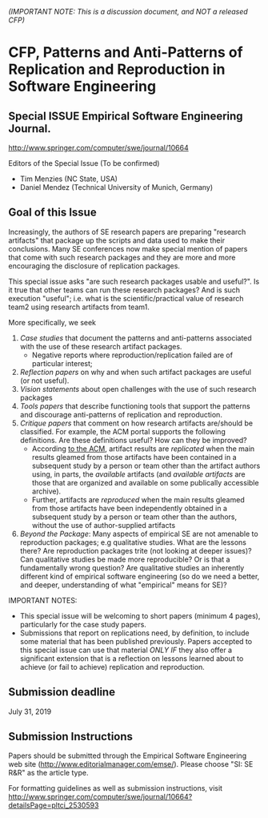 _(IMPORTANT NOTE: This is a discussion document, and NOT a released CFP)_

# CFP, Patterns and Anti-Patterns of Replication and Reproduction in Software Engineering

## Special ISSUE Empirical Software Engineering Journal.

http://www.springer.com/computer/swe/journal/10664

Editors of the Special Issue (To be confirmed)

- Tim Menzies (NC State, USA)
- Daniel Mendez (Technical University of Munich, Germany)

## Goal of this Issue

Increasingly, the authors of SE research papers are preparing "research  artifacts"
that package up the scripts and data used to make their conclusions. Many SE conferences now
make special mention of papers that come with such research packages and they are more and more encouraging the disclosure of replication packages.

This special issue asks "are such research packages usable and  useful?". Is it true that other teams can run these research packages? And is such execution "useful"; i.e. what is the scientific/practical value of
research team2 using research artifacts from team1.

More specifically, we seek

1. _Case studies_ that document the patterns and anti-patterns associated with the use of these research artifact packages.
     - Negative reports where reproduction/replication failed are of particular interest;
2. _Reflection papers_
on why and when such artifact packages are useful (or not useful).
3. _Vision statements_ about open challenges
with the use of such research packages
4.  _Tools papers_ that describe functioning tools that support the patterns and discourage anti-patterns of replication and reproduction.
5. _Critique papers_ that comment on how research artifacts are/should be classified. For example, the ACM portal supports the following definitions. Are these definitions useful? How can they be improved?
    - According [to the ACM](https://www.acm.org/publications/policies/artifact-review-badging),
artifact results  are _replicated_ when the main results gleamed from those artifacts have
been contained in a subsequent study by a person or team other than the artifact authors using,
in parts, the _available_ artifacts (and  _available artifacts_ are
those that are  organized and available on some publically accessible archive).
    - Further, artifacts are _reproduced_ when the main results gleamed from those artifacts have been
independently obtained in a subsequent study
by a person or team other than the authors, without the use of author-supplied artifacts
6. _Beyond the Package_: Many aspects of empirical SE are not amenable to reproduction packages; e.g qualitative studies. What are the lessons there? Are reproduction packages trite (not looking at deeper issues)?  Can  qualitative studies be made more reproducible? Or is that a fundamentally wrong question? Are qualitative studies an inherently different kind of empirical software engineering (so do we need a better, and deeper,  understanding of what "empirical" means for SE)?

IMPORTANT NOTES:

- This special issue will be welcoming to short papers (minimum 4 pages), particularly for the case study papers.
- Submissions that report on replications need, by
definition, to include some material that has been published
previously.  Papers accepted to this special issue can use that
material _ONLY IF_ they also offer a significant extension that is a reflection
on lessons learned about to achieve (or fail to achieve) replication
and reproduction.

## Submission deadline

July 31, 2019

## Submission Instructions

Papers should be submitted through the Empirical Software Engineering web site (http://www.editorialmanager.com/emse/).
Please choose "SI: SE R&R" as the article type.

For formatting guidelines as well as submission instructions, visit http://www.springer.com/computer/swe/journal/10664?detailsPage=pltci_2530593

